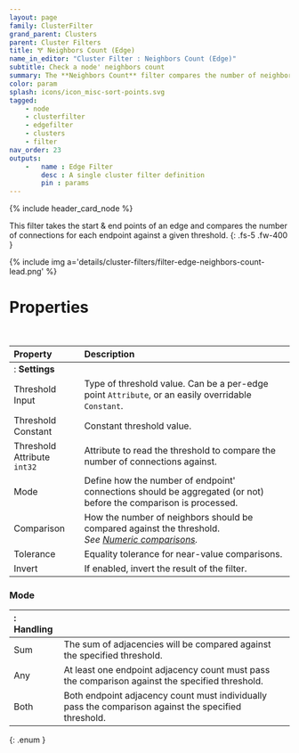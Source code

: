 ```yaml
---
layout: page
family: ClusterFilter
grand_parent: Clusters
parent: Cluster Filters
title: 🝖 Neighbors Count (Edge)
name_in_editor: "Cluster Filter : Neighbors Count (Edge)"
subtitle: Check a node' neighbors count
summary: The **Neighbors Count** filter compares the number of neighbors of each endpoints against a specified threhsold.
color: param
splash: icons/icon_misc-sort-points.svg
tagged: 
    - node
    - clusterfilter
    - edgefilter
    - clusters
    - filter
nav_order: 23
outputs:
    -   name : Edge Filter
        desc : A single cluster filter definition
        pin : params
---
```


{% include header_card_node %}

This filter takes the start & end points of an edge and compares the number of connections for each endpoint against a given threshold. 
{: .fs-5 .fw-400 } 

{% include img a='details/cluster-filters/filter-edge-neighbors-count-lead.png' %}

# Properties
<br>

| Property       | Description          |
|:-------------|:------------------|
|: **Settings** ||
| Threshold Input | Type of threshold value. Can be a per-edge point `Attribute`, or an easily overridable `Constant`. |
| Threshold Constant           | Constant threshold value. |
| Threshold Attribute<br>`int32` | Attribute to read the threshold to compare the number of connections against. |
| Mode | Define how the number of endpoint' connections should be aggregated (or not) before the comparison is processed. |
| Comparison | How the number of neighbors should be compared against the threshold.<br>*See [Numeric comparisons](/PCGExtendedToolkit/doc-general/comparisons.html#numeric-comparisons).* |
| Tolerance | Equality tolerance for near-value comparisons. |
| Invert | If enabled, invert the result of the filter. |

### Mode

|: Handling     ||
|:-------------|:------------------|
| <span class="ebit">Sum</span>           | The sum of adjacencies will be compared against the specified threshold. |
| <span class="ebit">Any</span>           | At least one endpoint adjacency count must pass the comparison against the specified threshold. |
| <span class="ebit">Both</span>           | Both endpoint adjacency count must individually pass the comparison against the specified threshold. |
{: .enum }

